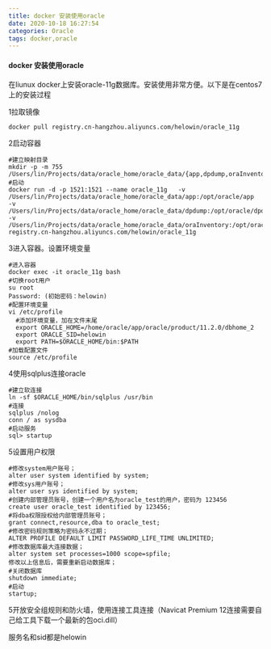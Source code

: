```yaml
---
title: docker 安装使用oracle
date: 2020-10-18 16:27:54
categories: Oracle
tags: docker,oracle
---
```


####  docker 安装使用oracle

在liunux docker上安装oracle-11g数据库。安装使用非常方便。以下是在centos7上的安装过程

<!--more-->

1拉取镜像

```
docker pull registry.cn-hangzhou.aliyuncs.com/helowin/oracle_11g
```

2启动容器

```
#建立映射目录
mkdir -p -m 755 /Users/lin/Projects/data/oracle_home/oracle_data/{app,dpdump,oraInventory}
#启动
docker run -d -p 1521:1521 --name oracle_11g   -v  /Users/lin/Projects/data/oracle_home/oracle_data/app:/opt/oracle/app     -v  /Users/lin/Projects/data/oracle_home/oracle_data/dpdump:/opt/oracle/dpdump  -v  /Users/lin/Projects/data/oracle_home/oracle_data/oraInventory:/opt/oracle/oraInventory   registry.cn-hangzhou.aliyuncs.com/helowin/oracle_11g
```

3进入容器。设置环境变量

```
#进入容器
docker exec -it oracle_11g bash
#切换root用户
su root
Password: (初始密码：helowin)
#配置环境变量
vi /etc/profile 
  #添加环境变量，加在文件末尾
  export ORACLE_HOME=/home/oracle/app/oracle/product/11.2.0/dbhome_2
  export ORACLE_SID=helowin
  export PATH=$ORACLE_HOME/bin:$PATH
#加载配置文件
source /etc/profile
```

4使用sqlplus连接oracle

```
#建立软连接
ln -sf $ORACLE_HOME/bin/sqlplus /usr/bin
#连接
sqlplus /nolog
conn / as sysdba
#启动服务
sql> startup

```

5设置用户权限

```
#修改system用户账号；
alter user system identified by system;
#修改sys用户账号；
alter user sys identified by system;
#创建内部管理员账号，创建一个用户名为oracle_test的用户，密码为 123456
create user oracle_test identified by 123456;
#将dba权限授权给内部管理员账号；
grant connect,resource,dba to oracle_test;
#修改密码规则策略为密码永不过期；
ALTER PROFILE DEFAULT LIMIT PASSWORD_LIFE_TIME UNLIMITED;
#修改数据库最大连接数据；
alter system set processes=1000 scope=spfile;
修改以上信息后，需要重新启动数据库；
#关闭数据库
shutdown immediate;
#启动
startup;
```

5开放安全组规则和防火墙，使用连接工具连接（Navicat Premium 12连接需要自己给工具下载一个最新的包oci.dill）

服务名和sid都是helowin

